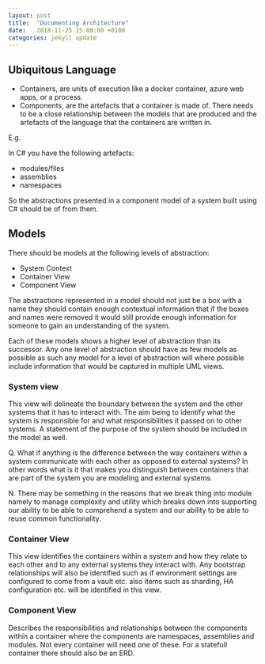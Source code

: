 ```yaml
---
layout: post
title:  "Documenting Architecture"
date:   2018-11-25 15:08:00 +0100
categories: jekyll update
---
```


## Ubiquitous Language

- Containers, are units of execution like a docker container, azure web apps, or a process.
- Components, are the artefacts that a container is made of.  There needs to be a close relationship between the models that are produced and the artefacts of the language that the containers are written in.

E.g. 

In C# you have the following artefacts:

- modules/files
- assemblies
- namespaces

So the abstractions presented in a component model of a system built using C# should be of from them.

## Models 


There should be models at the following levels of abstraction: 

- System Context
- Container View 
- Component View

The abstractions represented in a model should not just be a box with a name they should contain enough contextual information that if the boxes and names were removed it would still provide enough information for someone to gain an understanding of the system.

Each of these models shows a higher level of abstraction than its successor. Any one level of abstraction should have as few models as possible as such any model for a level of abstraction will where possible include information that would be captured in multiple UML views. 

### System view

This view will delineate the boundary between the system and the other systems that it has to interact with.  The aim being to identify what the system is responsible for and what responsibilities it passed on to other systems.  A statement of the purpose of the system should be included in the model as well.

Q. What if anything is the difference between the way containers within a system communicate with each other as opposed to external systems?  In other words what is it that makes you distinguish between containers that are part of the system you are modeling and external systems.

N. There may be something in the reasons that we break thing into module namely to manage complexity and utility which breaks down into supporting our ability to be able to comprehend a system and our ability to be able to reuse common functionality.


### Container View
  
This view identifies the containers within a system and how they relate to each other and to any external systems they interact with.  Any bootstrap relationships will also be identified such as if environment settings are configured to come from a vault etc.  also items such as sharding, HA configuration etc. will be identified in this view.

### Component View

Describes the responsibilities and relationships between the components within a container where the components are namespaces, assemblies and modules.  Not every container will need one of these.  For a statefull container there should also be an ERD.
